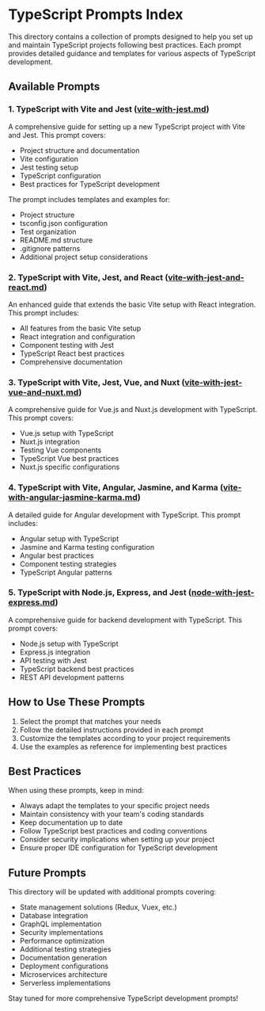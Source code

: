 # TypeScript Prompts Index

This directory contains a collection of prompts designed to help you set up and maintain TypeScript projects following best practices. Each prompt provides detailed guidance and templates for various aspects of TypeScript development.

## Available Prompts

### 1. TypeScript with Vite and Jest ([vite-with-jest.md](vite-with-jest.md))
A comprehensive guide for setting up a new TypeScript project with Vite and Jest. This prompt covers:
- Project structure and documentation
- Vite configuration
- Jest testing setup
- TypeScript configuration
- Best practices for TypeScript development

The prompt includes templates and examples for:
- Project structure
- tsconfig.json configuration
- Test organization
- README.md structure
- .gitignore patterns
- Additional project setup considerations

### 2. TypeScript with Vite, Jest, and React ([vite-with-jest-and-react.md](vite-with-jest-and-react.md))
An enhanced guide that extends the basic Vite setup with React integration. This prompt includes:
- All features from the basic Vite setup
- React integration and configuration
- Component testing with Jest
- TypeScript React best practices
- Comprehensive documentation

### 3. TypeScript with Vite, Jest, Vue, and Nuxt ([vite-with-jest-vue-and-nuxt.md](vite-with-jest-vue-and-nuxt.md))
A comprehensive guide for Vue.js and Nuxt.js development with TypeScript. This prompt covers:
- Vue.js setup with TypeScript
- Nuxt.js integration
- Testing Vue components
- TypeScript Vue best practices
- Nuxt.js specific configurations

### 4. TypeScript with Vite, Angular, Jasmine, and Karma ([vite-with-angular-jasmine-karma.md](vite-with-angular-jasmine-karma.md))
A detailed guide for Angular development with TypeScript. This prompt includes:
- Angular setup with TypeScript
- Jasmine and Karma testing configuration
- Angular best practices
- Component testing strategies
- TypeScript Angular patterns

### 5. TypeScript with Node.js, Express, and Jest ([node-with-jest-express.md](node-with-jest-express.md))
A comprehensive guide for backend development with TypeScript. This prompt covers:
- Node.js setup with TypeScript
- Express.js integration
- API testing with Jest
- TypeScript backend best practices
- REST API development patterns

## How to Use These Prompts

1. Select the prompt that matches your needs
2. Follow the detailed instructions provided in each prompt
3. Customize the templates according to your project requirements
4. Use the examples as reference for implementing best practices

## Best Practices

When using these prompts, keep in mind:
- Always adapt the templates to your specific project needs
- Maintain consistency with your team's coding standards
- Keep documentation up to date
- Follow TypeScript best practices and coding conventions
- Consider security implications when setting up your project
- Ensure proper IDE configuration for TypeScript development

## Future Prompts

This directory will be updated with additional prompts covering:
- State management solutions (Redux, Vuex, etc.)
- Database integration
- GraphQL implementation
- Security implementations
- Performance optimization
- Additional testing strategies
- Documentation generation
- Deployment configurations
- Microservices architecture
- Serverless implementations

Stay tuned for more comprehensive TypeScript development prompts! 
